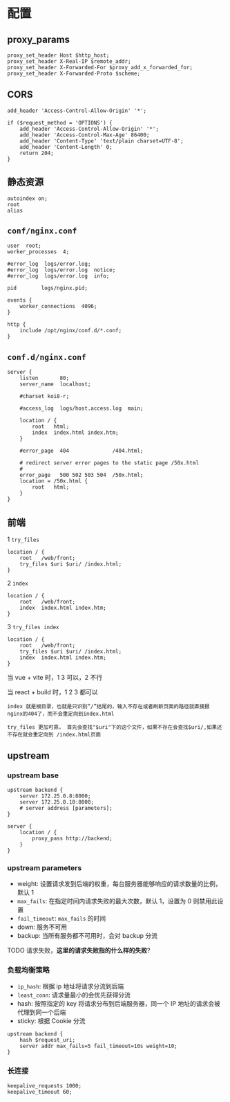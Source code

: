 # 配置

## proxy_params

```text
proxy_set_header Host $http_host;
proxy_set_header X-Real-IP $remote_addr;
proxy_set_header X-Forwarded-For $proxy_add_x_forwarded_for;
proxy_set_header X-Forwarded-Proto $scheme;
```

## CORS

```text
add_header 'Access-Control-Allow-Origin' '*';

if ($request_method = 'OPTIONS') {
    add_header 'Access-Control-Allow-Origin' '*';
    add_header 'Access-Control-Max-Age' 86400;
    add_header 'Content-Type' 'text/plain charset=UTF-8';
    add_header 'Content-Length' 0;
    return 204;
}
```

## 静态资源

```text
autoindex on;
root
alias
```

## `conf/nginx.conf`

```text
user  root;
worker_processes  4;

#error_log  logs/error.log;
#error_log  logs/error.log  notice;
#error_log  logs/error.log  info;

pid        logs/nginx.pid;

events {
    worker_connections  4096;
}

http {
    include /opt/nginx/conf.d/*.conf;
}
```

## `conf.d/nginx.conf`

```text
server {
    listen       80;
    server_name  localhost;

    #charset koi8-r;

    #access_log  logs/host.access.log  main;

    location / {
        root   html;
        index  index.html index.htm;
    }

    #error_page  404              /404.html;

    # redirect server error pages to the static page /50x.html
    #
    error_page   500 502 503 504  /50x.html;
    location = /50x.html {
        root   html;
    }
}
```

## 前端

1 `try_files`

```text
location / {
    root   /web/front;
    try_files $uri $uri/ /index.html;
}
```

2 `index`

```text
location / {
    root   /web/front;
    index  index.html index.htm;
}
```

3 `try_files index`

```text
location / {
    root   /web/front;
    try_files $uri $uri/ /index.html;
    index  index.html index.htm;
}
```

当 vue + vite 时，1 3 可以，2 不行

当 react + build 时，1 2 3 都可以

```text
index 就是根目录，也就是只识别“/”结尾的，输入不存在或者刷新页面的路径就直接报nginx的404了，而不会重定向到index.html

try_files 更加可靠， 首先会查找"$uri"下的这个文件，如果不存在会查找$uri/,如果还不存在就会重定向到 /index.html页面
```

## upstream

### upstream base

```text
upstream backend {
    server 172.25.0.8:8000;
    server 172.25.0.10:8000;
    # server address [parameters];
}

server {
    location / {
        proxy_pass http://backend;
    }
}
```

### upstream parameters

- weight: 设置请求发到后端的权重，每台服务器能够响应的请求数量的比例，默认 1
- `max_fails`: 在指定时间内请求失败的最大次数，默认 1，设置为 0 则禁用此设置
- `fail_timeout`: `max_fails` 的时间
- down: 服务不可用
- backup: 当所有服务都不可用时，会对 backup 分流

TODO 请求失败，**这里的请求失败指的什么样的失败**?

### 负载均衡策略

- `ip_hash`: 根据 ip 地址将请求分流到后端
- `least_conn`: 请求量最小的会优先获得分流
- hash: 按照指定的 key 将请求分布到后端服务器，同一个 IP 地址的请求会被代理到同一个后端
- sticky: 根据 Cookie 分流

```text
upstream backend {
    hash $request_uri;
    server addr max_fails=5 fail_timeout=10s weight=10;
}
```

### 长连接

```text
keepalive_requests 1000;
keepalive_timeout 60;
```
